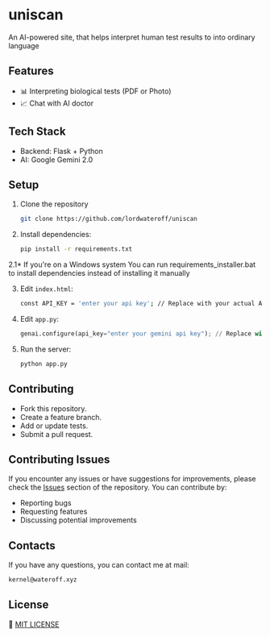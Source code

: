# uniscan

An AI-powered site, that helps interpret human test results to into ordinary language

## Features

- 📊 Interpreting biological tests (PDF or Photo)
- 📈 Chat with AI doctor

## Tech Stack

- Backend: Flask + Python
- AI: Google Gemini 2.0

## Setup

1. Clone the repository
    ```bash
    git clone https://github.com/lordwateroff/uniscan
    ```
2. Install dependencies:
    ```bash
    pip install -r requirements.txt
    ```

2.1* If you're on a Windows system
    You can run requirements_installer.bat to install dependencies instead of installing it manually

3. Edit `index.html`:
    ```bash
    const API_KEY = 'enter your api key'; // Replace with your actual API key
    ```
4. Edit `app.py`:
    ```python
    genai.configure(api_key="enter your gemini api key"); // Replace with your actual API key
    ```
5. Run the server:
    ```bash
    python app.py
    ```

## Contributing

- Fork this repository.
- Create a feature branch.
- Add or update tests.
- Submit a pull request.

## Contributing Issues

If you encounter any issues or have suggestions for improvements, please check the [Issues](https://github.com/lordwateroff/uniscan/issues) section of the repository. You can contribute by:

- Reporting bugs
- Requesting features
- Discussing potential improvements

## Contacts

If you have any questions, you can contact me at mail:

```bash
kernel@wateroff.xyz
```

## License

📃 [MIT LICENSE](LICENSE)
